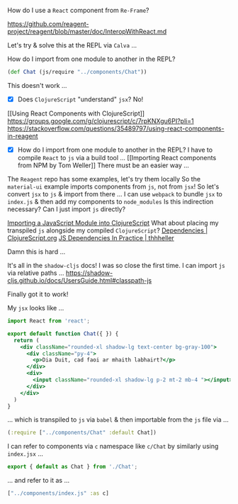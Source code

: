 How do I use a `React` component from `Re-Frame`?

https://github.com/reagent-project/reagent/blob/master/doc/InteropWithReact.md

Let's try & solve this at the REPL via `Calva` ...

How do I import from one module to another in the REPL?
```clojure
(def Chat (js/require "../components/Chat"))
```
This doesn't work ...

- [x] Does `ClojureScript` "understand" `jsx`?
No!

[[Using React Components with ClojureScript]]
https://groups.google.com/g/clojurescript/c/7rpKNXgu6PI?pli=1
https://stackoverflow.com/questions/35489797/using-react-components-in-reagent

- [x] How do I import from one module to another in the REPL?
I have to compile `React` to `js` via a build tool ...
[[Importing React components from NPM by Tom Weller]]
There must be an easier way ...

The `Reagent` repo has some examples,  let's try them locally
So the `material-ui` example imports components from `js`, not from `jsx`!
So let's convert `jsx` to `js` & import from there ...
I can use `webpack` to bundle `jsx` to `index.js` & then add my components to `node_modules`
Is this indirection necessary?  Can I just import `js` directly?

[Importing a JavaScript Module into ClojureScript](https://gist.github.com/jmlsf/d691e53e1fea4019a393412f781e2561)
What about placing my transpiled `js` alongside my compiled `ClojureScript`?
[Dependencies | ClojureScript.org](https://clojurescript.org/reference/dependencies)
[JS Dependencies In Practice | thhheller](https://code.thheller.com/blog/shadow-cljs/2017/11/10/js-dependencies-in-practice.html)

Damn this is hard ...

It's all in the `shadow-cljs` docs!  I was so close the first time.  I can import `js` via relative paths ...
https://shadow-cljs.github.io/docs/UsersGuide.html#classpath-js

Finally got it to work!

My `jsx` looks like ...
```jsx
import React from 'react';

export default function Chat({ }) {
  return (
    <div className="rounded-xl shadow-lg text-center bg-gray-100">
      <div className="py-4">
        <p>Dia Duit, cad faoi ar mhaith labhairt?</p>
      </div>
      <div>
        <input className="rounded-xl shadow-lg p-2 mt-2 mb-4 "></input>
      </div>
    </div>
  )
}
```
... which is transpiled to `js` via `babel` & then importable from the `js` file via ...
```clojure
(:require ["../components/Chat" :default Chat])
```

I can refer to components via `c` namespace like `c/Chat` by similarly using `index.jsx` ...
```jsx
export { default as Chat } from './Chat';
```
... and refer to it as ...
```clojure
["../components/index.js" :as c]
```
